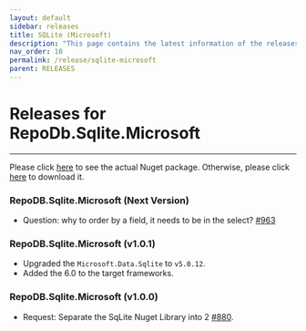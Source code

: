 ```yaml
---
layout: default
sidebar: releases
title: SQLite (Microsoft)
description: "This page contains the latest information of the releases of RepoDb.Sqlite.Microsoft library."
nav_order: 10
permalink: /release/sqlite-microsoft
parent: RELEASES
---
```


# Releases for RepoDb.Sqlite.Microsoft

---

Please click [here](https://www.nuget.org/packages/RepoDb.Sqlite.Microsoft) to see the actual Nuget package. Otherwise, please click [here](https://www.nuget.org/api/v2/package/RepoDb.Sqlite.Microsoft) to download it.

### RepoDB.Sqlite.Microsoft (Next Version)

- Question: why to order by a field, it needs to be in the select? [#963](https://github.com/mikependon/RepoDB/issues/963)


### RepoDB.Sqlite.Microsoft (v1.0.1)

- Upgraded the `Microsoft.Data.Sqlite` to `v5.0.12`.
- Added the 6.0 to the target frameworks.


### RepoDB.Sqlite.Microsoft (v1.0.0)

- Request: Separate the SqLite Nuget Library into 2 [#880](https://github.com/mikependon/RepoDb/issues/802).
